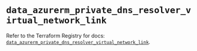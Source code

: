 # `data_azurerm_private_dns_resolver_virtual_network_link`

Refer to the Terraform Registry for docs: [`data_azurerm_private_dns_resolver_virtual_network_link`](https://registry.terraform.io/providers/hashicorp/azurerm/4.21.0/docs/data-sources/private_dns_resolver_virtual_network_link).
